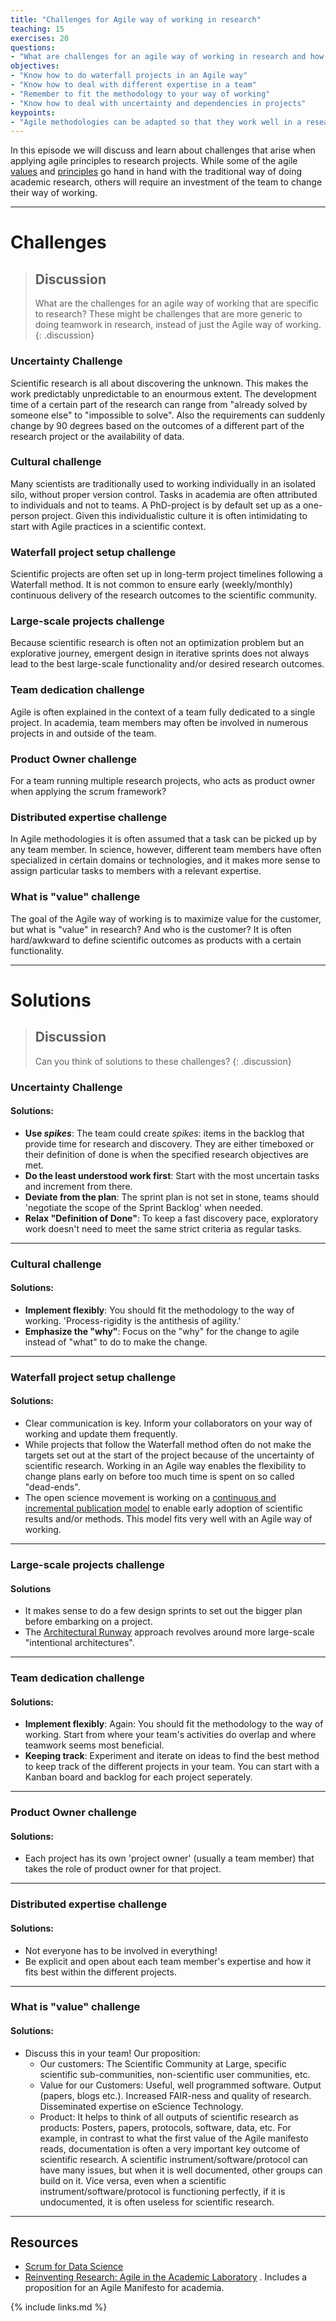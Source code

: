```yaml
---
title: "Challenges for Agile way of working in research"
teaching: 15
exercises: 20
questions:
- "What are challenges for an agile way of working in research and how do I solve them?"
objectives:
- "Know how to do waterfall projects in an Agile way"
- "Know how to deal with different expertise in a team"
- "Remember to fit the methodology to your way of working"
- "Know how to deal with uncertainty and dependencies in projects"
keypoints:
- "Agile methodologies can be adapted so that they work well in a research setting"
---
```


In this episode we will discuss and learn about challenges that arise when applying
agile principles to research projects. While some of the agile [values](https://agilemanifesto.org/) and [principles](https://agilemanifesto.org/principles.html) go hand in hand with the traditional way of doing academic research, others will require an investment of the team to change their way of working.

--------------------------------------------------------
# Challenges
> ## Discussion
> What are the challenges for an agile way of working that are specific to research?
> These might be challenges that are more generic to doing teamwork in research,
> instead of just the Agile way of working.
{: .discussion}

### Uncertainty Challenge
Scientific research is all about discovering the unknown. This makes the work predictably unpredictable to an enourmous extent.
The development time of a certain part of the research can range from "already solved by someone else" to "impossible to solve".
Also the requirements can suddenly change by 90 degrees based on the outcomes of a different part of the research project or the availability of data.
### Cultural challenge
Many scientists are traditionally used to working individually in an isolated silo, without proper version control.
Tasks in academia are often attributed to individuals and not to teams. A PhD-project is by default set up as a one-person project.
Given this individualistic culture it is often intimidating to start with Agile practices in a
scientific context.
### Waterfall project setup challenge
Scientific projects are often set up in long-term project timelines following a
Waterfall method.
It is not common to ensure early (weekly/monthly) continuous delivery of the research outcomes
to the scientific community.
### Large-scale projects challenge
Because scientific research is often not an optimization problem but an explorative journey,
emergent design in iterative sprints does not always lead to the best large-scale functionality and/or desired research outcomes.
### Team dedication challenge
Agile is often explained in the context of a team fully dedicated to a single project.
In academia, team members may often be involved in numerous projects in and outside of the team.
### Product Owner challenge
For a team running multiple research projects, who acts as product owner when applying the scrum framework?
### Distributed expertise challenge
In Agile methodologies it is often assumed that a task can be picked up by any team member.
In science, however, different team members have often specialized in certain domains or technologies,
and it makes more sense to assign particular tasks to members with a relevant expertise.
### What is "value" challenge
The goal of the Agile way of working is to maximize value for the customer,
but what is "value" in research? And who is the customer?
It is often hard/awkward to define scientific outcomes as products with a certain functionality.

-----------------------------------------------
# Solutions
> ## Discussion
> Can you think of solutions to these challenges?
{: .discussion}

### Uncertainty Challenge
#### Solutions:
- **Use *spikes***: The team could create *spikes*: items in the backlog that
provide time for research and discovery.
They are either timeboxed or their definition of done is when the specified research objectives are met.
- **Do the least understood work first**: Start with the most uncertain tasks and increment from there.
- **Deviate from the plan**: The sprint plan is not set in stone,
teams should 'negotiate the scope of the Sprint Backlog' when needed.
- **Relax "Definition of Done"**: To keep a fast discovery pace,
exploratory work doesn't need to meet the same strict criteria as regular tasks.

----------------------------------------------------
### Cultural challenge
#### Solutions:
- **Implement flexibly**: You should fit the methodology to the way of working.
'Process-rigidity is the antithesis of agility.'
- **Emphasize the "why"**: Focus on the "why" for the change to agile instead of
"what" to do to make the change.

----------------------------------------------------
### Waterfall project setup challenge
#### Solutions:
- Clear communication is key. Inform your collaborators on your way of working and update them frequently.
- While projects that follow the Waterfall method often do not make the targets set out at the start of the project because of the uncertainty of scientific research. Working in an Agile way enables the flexibility to change plans early on before too much time is spent on so called "dead-ends".
- The open science movement is working on a
[continuous and incremental publication model](https://theplosblog.plos.org/2021/01/future-landscape-of-scientific-publishing/)
to enable early adoption of scientific results and/or methods. This model fits very well with an Agile way of working.

----------------------------------------------------
### Large-scale projects challenge
#### Solutions
-  It makes sense to do a few design sprints to set out the bigger plan before embarking on a project.
- The [Architectural Runway](https://www.scaledagileframework.com/architectural-runway/)
approach revolves around more large-scale "intentional architectures".

----------------------------------------------------
### Team dedication challenge
#### Solutions:
- **Implement flexibly**: Again: You should fit the methodology to the way of working.
Start from where your team's activities do overlap and where teamwork seems most beneficial.
- **Keeping track**: Experiment and iterate on ideas to find the best method to keep track of
the different projects in your team. You can start with a Kanban board and backlog for each project seperately.

----------------------------------------------------
### Product Owner challenge
#### Solutions:
- Each project has its own 'project owner' (usually a team member) that takes
the role of product owner for that project.

------------------------------------------------
### Distributed expertise challenge
#### Solutions:
- Not everyone has to be involved in everything!
- Be explicit and open about each team member's expertise and how it fits best within the different projects.

----------------------------------------------------
### What is "value" challenge
#### Solutions:
- Discuss this in your team! Our proposition:
    - Our customers: The Scientific Community at Large, specific scientific sub-communities, non-scientific user communities, etc.
    - Value for our Customers: Useful, well programmed software. Output (papers, blogs etc.).
    Increased FAIR-ness and quality of research. Disseminated expertise on eScience Technology.
    - Product: It helps to think of all outputs of scientific research as products: Posters, papers,
    protocols, software, data, etc.
    For example, in contrast to what the first value of the Agile manifesto reads, documentation is
    often a very important key outcome of scientific research.
    A scientific instrument/software/protocol can have many issues, but when it is well documented,
    other groups can build on it.
    Vice versa, even when a scientific instrument/software/protocol is functioning perfectly,
    if it is undocumented, it is often useless for scientific research.

----------------------------------------------------
## Resources
- [Scrum for Data Science](http://www.datascience-pm.com/scrum/)
- [Reinventing Research: Agile in the Academic Laboratory](https://www.agilealliance.org/resources/experience-reports/reinventing-research-agile-in-the-academic-laboratory/)
. Includes a proposition for an Agile Manifesto for academia.

{% include links.md %}

